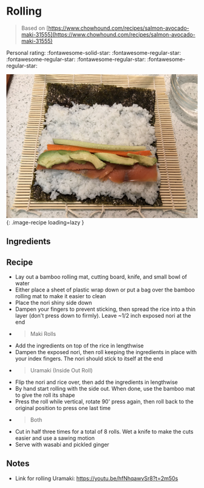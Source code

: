 <!-- Do not modify sections with "AUTO-*". They are updated by make.py -->

#  Rolling

> Based on [https://www.chowhound.com/recipes/salmon-avocado-maki-31555](https://www.chowhound.com/recipes/salmon-avocado-maki-31555)

<!-- rating=1; (User can specify rating on scale of 1-5) -->
<!-- AUTO-UserRating -->
Personal rating: :fontawesome-solid-star: :fontawesome-regular-star: :fontawesome-regular-star: :fontawesome-regular-star: :fontawesome-regular-star:
<!-- /AUTO-UserRating -->

<!-- name_image=_rolling.jpg; (User can specify image name if multiple exist) -->
<!-- AUTO-Image -->
![_rolling.jpg](./_rolling.jpg){: .image-recipe loading=lazy }
<!-- /AUTO-Image -->

## Ingredients



## Recipe

* Lay out a bamboo rolling mat, cutting board, knife, and small bowl of water
* Either place a sheet of plastic wrap down or put a bag over the bamboo rolling mat to make it easier to clean
* Place the nori shiny side down
* Dampen your fingers to prevent sticking, then spread the rice into a thin layer (don't press down to firmly). Leave ~1/2 inch exposed nori at the end
* > Maki Rolls
* Add the ingredients on top of the rice in lengthwise
* Dampen the exposed nori, then roll keeping the ingredients in place with your index fingers. The nori should stick to itself at the end
* > Uramaki (Inside Out Roll)
* Flip the nori and rice over, then add the ingredients in lengthwise
* By hand start rolling with the side out. When done, use the bamboo mat to give the roll its shape
* Press the roll while vertical, rotate 90' press again, then roll back to the original position to press one last time
* > Both
* Cut in half three times for a total of 8 rolls. Wet a knife to make the cuts easier and use a sawing motion
* Serve with wasabi and pickled ginger

## Notes

* Link for rolling Uramaki: https://youtu.be/hfNhqawvSr8?t=2m50s
